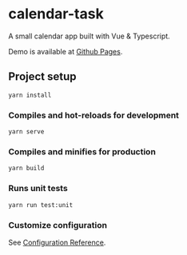 # calendar-task

A small calendar app built with Vue & Typescript.

Demo is available at [Github Pages](https://glevanov.github.io/calendar-task/).

## Project setup
```
yarn install
```

### Compiles and hot-reloads for development
```
yarn serve
```

### Compiles and minifies for production
```
yarn build
```

### Runs unit tests
```
yarn run test:unit
```

### Customize configuration
See [Configuration Reference](https://cli.vuejs.org/config/).
